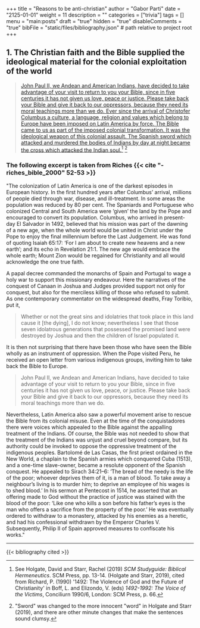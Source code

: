 +++
title = "Reasons to be anti-christian"
author = "Gabor Parti"
date = "2125-01-01"
weight = 11
description = ""
categories = ["trivia"]
tags = []
menu = "main:posts"
draft = "true"
hidden = "true"
disableComments = "true"
bibFile = "static/files/bibliography.json" # path relative to project root
+++

## 1. The Christian faith and the Bible supplied the ideological material for the colonial exploitation of the world

>[John Paul II, we Andean and American Indians, have decided to take advantage of your visit to return to you your Bible, since in five centuries it has not given us love, peace or justice.
>Please take back your Bible and give it back to our oppressors, because they need its moral teachings more than we do. Ever since the arrival of Christofer Columbus a culture, a language, religion and values which belong to Europe have been imposed on Latin America by force.
> The Bible came to us as part of the imposed colonial transformation. It was the ideological weapon of this colonial assault. The Spanish sword which attacked and murdered the bodies of Indians by day at night became the cross which attacked the Indian soul.](https://archive.org/details/14921992voiceofv0006unse/page/66/mode/2up)[^1] [^2]

[^1]: See Holgate, David and Starr, Rachel (2019) *SCM Studyguide: Biblical Hermeneutics*. SCM Press, pp. 13-14. (Holgate and Starr, 2019), cited from Richard, P. (1990) '1492: The Violence of God and the Future of Christianity' in Boff, L. and Elizondo, V. (eds) *1492-1992: The Voice of the Victims*, Conciliurn 1990/6,
London: SCM Press, p. 66.

[^2]: "Sword" was changed to the more innocent "word" in Holgate and Starr (2019), and there are other minute changes that make the sentences sound clumsy. 

### The following excerpt is taken from Riches {{< cite "-riches_bible_2000" 52-53 >}}

"The colonization of Latin America is one of the darkest episodes in European history. In the first hundred years after Columbus’ arrival, millions of people died through war, disease, and ill-treatment. In some areas the population was reduced by 80 per cent. The Spaniards and Portuguese who colonized Central and South America were ‘given’ the land by the Pope and encouraged to convert its population. Columbus, who arrived in present-day El Salvador in 1492, believed that his mission was part of the dawning of a new age, when the whole world would be united in Christ under the Pope to enjoy the final millennium before the Last Judgement. He was fond of quoting Isaiah 65:17: ‘For I am about to create new heavens and a new earth’; and its echo in Revelation 21:1. The new age would embrace the whole earth; Mount Zion would be regained for Christianity and all would acknowledge the one true faith.

A papal decree commanded the monarchs of Spain and Portugal to wage a holy war to support this missionary endeavour. Here the narratives of the conquest of Canaan in Joshua and Judges provided support not only for conquest, but also for the merciless killing of those who refused to submit. As one contemporary commentator on the widespread deaths, Fray Toribio, put it,

>Whether or not the great sins and idolatries that took place in this land cause it [the dying], I do not know; nevertheless I see that those seven idolatrous generations that possessed the promised land were destroyed by Joshua and then the children of Israel populated it.

It is then not surprising that there have been those who have seen the Bible wholly as an instrument of oppression. When the Pope visited Peru, he received an open letter from various indigenous groups, inviting him to take back the Bible to Europe.

>John Paul II, we Andean and American Indians, have decided to take advantage of your visit to return to you your Bible, since in five centuries it has not given us love, peace, or justice. Please take back your Bible and give it back to our oppressors, because they need its moral teachings more than we do. 

Nevertheless, Latin America also saw a powerful movement arise to rescue the Bible from its colonial misuse. Even at the time of the conquistadores there were voices which appealed to the Bible against the appalling treatment of the Indians. Of course, the Bible was not needed to show that the treatment of the Indians was unjust and cruel beyond compare, but its authority could be invoked to oppose the oppressive treatment of the indigenous peoples. Bartolomé de Las Casas, the first priest ordained in the New World, a chaplain to the Spanish armies which conquered Cuba (1513), and a one-time slave-owner, became a resolute opponent of the Spanish conquest. He appealed to Sirach 34:21–6: ‘The bread of the needy is the life of the poor; whoever deprives them of it, is a man of blood. To take away a neighbour’s living is to murder him; to deprive an employee of his wages is to shed blood.’ In his sermon at Pentecost in 1514, he asserted that an offering made to God without the practice of justice was stained with the blood of the poor: ‘Like one who kills a son before his father’s eyes is the man who offers a sacrifice from the property of the poor.’ He was eventually ordered to withdraw to a monastery, attacked by his enemies as a heretic, and had his confessional withdrawn by the Emperor Charles V. Subsequently, Philip II of Spain approved measures to confiscate his works."  

***

{{< bibliography cited >}}